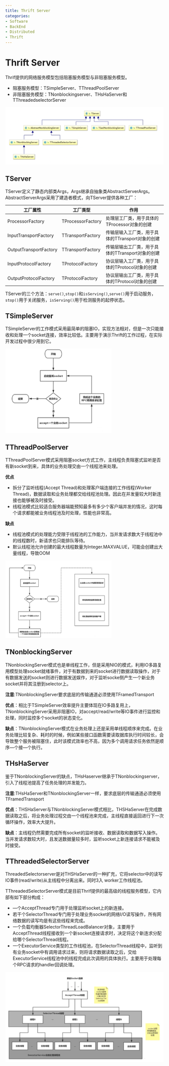 ```yaml
---
title: Thrift Server
categories:
- Software
- BackEnd
- Distributed
- Thrift
---
```

# Thrift Server

Thrif提供的网络服务模型包括阻塞服务模型与非阻塞服务模型。

- 阻塞服务模型：TSimpleServer、TThreadPoolServer
- 非阻塞服务模型：TNonblockingserver、THsHaServer和TThreadedselectorServer

<img src="https://raw.githubusercontent.com/LuShan123888/Files/main/Pictures/image-20220528001252494.png" alt="image-20220528001252494" style="zoom:50%;" />

## TServer

TServer定义了静态内部类Args，Args继承自抽象类AbstractServerArgs。AbstractServerArgs采用了建造者模式，向TServer提供各种工厂：

| 工厂属性               | 工厂类型          | 作用                                            |
| ---------------------- | ----------------- | ----------------------------------------------- |
| ProcessorFactory       | TProcessorFactory | 处理层工厂类，用于具体的TProcessor对象的创建     |
| InputTransportFactory  | TTransportFactory | 传输层输入工厂类，用于具体的TTransport对象的创建 |
| OutputTransportFactory | TTransportFactory | 传输层输出工厂类，用于具体的TTransport对象的创建 |
| InputProtocolFactory   | TProtocolFactory  | 协议层输入工厂类，用于具体的TProtocol对象的创建  |
| OutputProtocolFactory  | TProtocolFactory  | 协议层输出工厂类，用于具体的TProtocol对象的创建  |

TServer的三个方法：`serve()`,`stop()`和`isServing()`,`serve()`用于启动服务，`stop()`用于关闭服务，`isServing()`用于检测服务的起停状态。

## TSimpleServer

TSimpleServer的工作模式采用最简单的阻塞IO，实现方法相对，但是一次只能接收和处理一个socket连接，效率比较低。主要用于演示Thrift的工作过程，在实际开发过程中很少用到它。

<img src="https://raw.githubusercontent.com/LuShan123888/Files/main/Pictures/image-20220528023005364.png" alt="image-20220528023005364" style="zoom:33%;" />

## TThreadPoolServer

TThreadPoolServer模式采用阻塞socket方式工作，主线程负责阻塞式监听是否有新socket到来，具体的业务处理交由一个线程池来处理。

**优点**

- 拆分了监听线程(Accept Thread)和处理客户端连接的工作线程(Worker Thread)，数据读取和业务处理都交给线程池处理。因此在并发量较大时新连接也能够被及时接受。
- 线程池模式比较适合服务器端能预知最多有多少个客户端并发的情况，这时每个请求都能被业务线程池及时处理，性能也非常高。

**缺点**

- 线程池模式的处理能力受限于线程池的工作能力，当并发请求数大于线程池中的线程数时，新请求也只能排队等待。
- 默认线程池允许创建的最大线程数量为Integer.MAXVALUE，可能会创建出大量线程，导致OOM

<img src="https://raw.githubusercontent.com/LuShan123888/Files/main/Pictures/image-20220528015654998.png" alt="image-20220528015654998" style="zoom:33%;" />

## TNonblockingServer

TNonblockingServer模式也是单线程工作，但是采用NIO的模式，利用IO多路复用模型处理socket就绪事件，对于有数据到来的socket进行数据读取操作，对于有数据发送的socket则进行数据发送娱作，对于监听socke侧产生一个新业务socket并将其注册到selector上。

**注意**:TNonblockingServer要求底层的传输通道必须使用TFramedTransport

**优点**：相比于TSimpleServer效率提升主要体现在IO多路复用上，TNonblockingServer采用非阻塞IO，对accept/read/write等IO事件进行监控和处理，同时监控多个socket的状态变化。

**缺点**：TNonblockingServer模式在业务处理上还是采用单线程顺序来完成。在业务处理比较复杂、耗时的时候，例如某些接口函数需要读取据库执行时间较长，会导致整个服务被阻塞住，此时该模式效率也不高，因为多个调用请求任务依然是顺序—个接—个执行。

## THsHaServer

鉴于TNonblockingServer的缺点，THsHaserver继承于TNonblockingserver，引入了线程池提高了任务处理的并发能力。

**注意**:THsHaServer和TNonblockingServer一样，要求底层的传输通道必须使用TFramedTransport

**优点**：THSHaServer与TNonblockingServer模式相比，THSHaServer在完成数据读取之后，将业务处理过程交由一个线程池来完成，主线程直接返回进行下一次循环操作，效率大大提升。

**缺点**：主线程仍然需要完成所有socket的监听接收、数据读取和数据写入操作。当并发请求数较大时，且发送数据量较多时，监听socket上新连接请求不能被及时接受。

## TThreadedSelectorServer

ThreadedSelectorserver是对THSHaServer的一种扩充，它将selector中的读写IO事件(read/write)从主线程中分离出来。同时3入 worker工作线程池。

TThreadedSelectorServer模式是目前Thrif提供的最高级的线程服务模型，它内部有如下部分构成：

- —个AcceptThread专门用于处理监听socket上的新连接。
- 若干个SelectorThread专门用于处理业务socket的网络I/O读写操作，所有网络数据的读写均是有这些线程来完成。
- 一个负载均衡器SelectorThreadLoadBalancer对象，主要用于AcceptThread线程接收到一个新socket连接请求时，决定将这个新连求分配给哪个SelectorThread线程。
- 一个ExecutorService类型的工作线程池，在SelectorThread线程中，监听到有业务socket中有调用请求过来，则将请求数据读取之后，交给ExecutorService线程池中的线程完成此次调用的具体执行。主要用于处理每个RPC请求的handler回调处理。

<img src="https://raw.githubusercontent.com/LuShan123888/Files/main/Pictures/image-20220528023059587.png" alt="image-20220528023059587" style="zoom:50%;" />